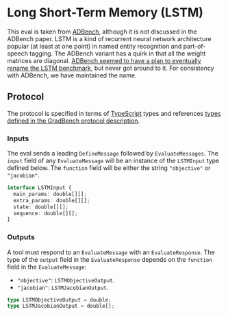 # Long Short-Term Memory (LSTM)

This eval is taken from
[ADBench](https://github.com/microsoft/ADBench), although it is not
discussed in the ADBench paper. LSTM is a kind of recurrent neural
network architecture popular (at least at one point) in named entity
recognition and part-of-speech tagging. The ADBench variant has a
quirk in that all the weight matrices are diagonal. [ADBench seemed to
have a plan to eventually rename the LSTM
benchmark](https://github.com/microsoft/ADBench/blob/38cb7931303a830c3700ca36ba9520868327ac87/ADBench/plot_graphs.py#L89-L92),
but never got around to it. For consistency with ADBench, we have
maintained the name.

## Protocol

The protocol is specified in terms of [TypeScript][] types
and references [types defined in the GradBench protocol
description](https://github.com/gradbench/gradbench?tab=readme-ov-file#types).

### Inputs

The eval sends a leading `DefineMessage` followed by
`EvaluateMessages`. The `input` field of any `EvaluateMessage` will be
an instance of the `LSTMInput` type defined below. The `function` field
will be either the string `"objective"` or `"jacobian"`.

```typescript
interface LSTMInput {
  main_params: double[][];
  extra_params: double[][];
  state: double[][];
  sequence: double[][];
}
```

### Outputs

A tool must respond to an `EvaluateMessage` with an
`EvaluateResponse`. The type of the `output` field in the
`EvaluateResponse` depends on the `function` field in the
`EvaluateMessage`:

* `"objective"`: `LSTMObjectiveOutput`.
* `"jacobian"`: `LSTMJacobianOutput`.

```typescript
type LSTMObjectiveOutput = double;
type LSTMJacobianOutput = double[];
```

[typescript]: https://www.typescriptlang.org/
